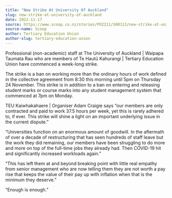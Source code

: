 ```yaml
---
title: "New Strike At University Of Auckland"
slug: new-strike-at-university-of-auckland
date: 2022-11-17
source: https://www.scoop.co.nz/stories/PO2211/S00113/new-strike-at-university-of-auckland.htm
source-name: Scoop
author: Tertiary Education Union
author-slug: tertiary-education-union
---
```


<p>Professional (non-academic) staff at The University of
Auckland | Waipapa Taumata Rau who are members of Te Hautū
Kahurangi | Tertiary Education Union have commenced a
week-long strike.</p>

<p>The strike is a ban on working more
than the ordinary hours of work defined in the collective
agreement from 8:30 this morning until 5pm on Thursday 24
November. This strike is in addition to a ban on entering
and releasing student marks or course marks into any student
management system that commenced at 7pm on Monday.</p>

<p>TEU
Kaiwhakahaere | Organiser Adam Craigie says “our members
are only contracted and paid to work 37.5 hours per week,
yet this is rarely adhered to, if ever. This strike will
shine a light on an important underlying issue in the
current dispute.”</p>

<p>“Universities function on an
enormous amount of goodwill. In the aftermath of over a
decade of restructuring that has seen hundreds of staff
leave but the work they did remaining, our members have been
struggling to do more and more on top of the full-time jobs
they already had. Then COVID-19 hit and significantly
increased workloads again.”</p>

<p>“This has left them at
and beyond breaking point with little real empathy from
senior management who are now telling them they are not
worth a pay rise that keeps the value of their pay up with
inflation when that is the minimum they
deserve.”</p>

<p>“Enough is
enough.”</p>

<p></p>